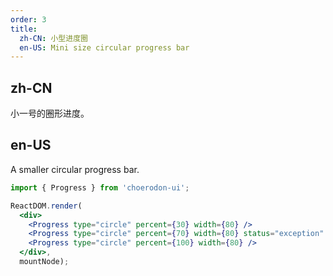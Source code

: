 ```yaml
---
order: 3
title:
  zh-CN: 小型进度圈
  en-US: Mini size circular progress bar
---
```


## zh-CN

小一号的圈形进度。

## en-US

A smaller circular progress bar.

````jsx
import { Progress } from 'choerodon-ui';

ReactDOM.render(
  <div>
    <Progress type="circle" percent={30} width={80} />
    <Progress type="circle" percent={70} width={80} status="exception" />
    <Progress type="circle" percent={100} width={80} />
  </div>,
  mountNode);
````
